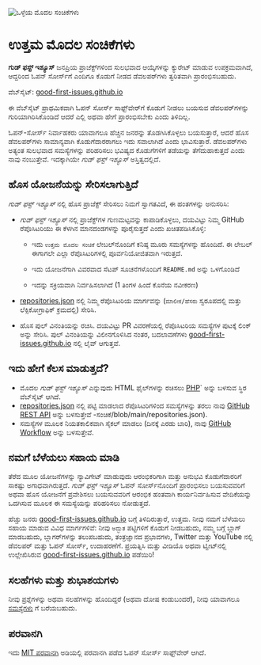 ![ಒಳ್ಳೆಯ ಮೊದಲ ಸಂಚಿಕೆಗಳು](https://github.com/Krishna01work/good-first-issues.github.io/blob/f5ac4b7f8543913637057e166638f1735512434c/assets/github/social-preview.png)

# ಉತ್ತಮ ಮೊದಲ ಸಂಚಿಕೆಗಳು

**ಗುಡ್ ಫಸ್ಟ್ ಇಶ್ಯೂಸ್** ಜನಪ್ರಿಯ ಪ್ರಾಜೆಕ್ಟ್‌ಗಳಿಂದ ಸುಲಭವಾದ ಆಯ್ಕೆಗಳನ್ನು ಕ್ಯುರೇಟ್ ಮಾಡುವ ಉಪಕ್ರಮವಾಗಿದೆ, ಆದ್ದರಿಂದ ಓಪನ್ ಸೋರ್ಸ್‌ಗೆ ಎಂದಿಗೂ ಕೊಡುಗೆ ನೀಡದ ಡೆವಲಪರ್‌ಗಳು ತ್ವರಿತವಾಗಿ ಪ್ರಾರಂಭಿಸಬಹುದು.

ವೆಬ್‌ಸೈಟ್: [good-first-issues.github.io](https://good-first-issues.github.io)

ಈ ವೆಬ್‌ಸೈಟ್ ಪ್ರಾಥಮಿಕವಾಗಿ ಓಪನ್ ಸೋರ್ಸ್ ಸಾಫ್ಟ್‌ವೇರ್‌ಗೆ ಕೊಡುಗೆ ನೀಡಲು ಬಯಸುವ ಡೆವಲಪರ್‌ಗಳನ್ನು ಗುರಿಯಾಗಿರಿಸಿಕೊಂಡಿದೆ ಆದರೆ ಎಲ್ಲಿ ಅಥವಾ ಹೇಗೆ ಪ್ರಾರಂಭಿಸಬೇಕು ಎಂದು ತಿಳಿದಿಲ್ಲ.

ಓಪನ್-ಸೋರ್ಸ್ ನಿರ್ವಾಹಕರು ಯಾವಾಗಲೂ ಹೆಚ್ಚಿನ ಜನರನ್ನು ತೊಡಗಿಸಿಕೊಳ್ಳಲು ಬಯಸುತ್ತಾರೆ, ಆದರೆ ಹೊಸ ಡೆವಲಪರ್‌ಗಳು ಸಾಮಾನ್ಯವಾಗಿ ಕೊಡುಗೆದಾರರಾಗಲು ಇದು ಸವಾಲಾಗಿದೆ ಎಂದು ಭಾವಿಸುತ್ತಾರೆ. ಡೆವಲಪರ್‌ಗಳು ಅತ್ಯಂತ ಸುಲಭವಾದ ಸಮಸ್ಯೆಗಳನ್ನು ಪರಿಹರಿಸಲು ಭವಿಷ್ಯದ ಕೊಡುಗೆಗಳಿಗೆ ತಡೆಯನ್ನು ತೆಗೆದುಹಾಕುತ್ತದೆ ಎಂದು ನಾವು ನಂಬುತ್ತೇವೆ. ಇದಕ್ಕಾಗಿಯೇ *ಗುಡ್ ಫಸ್ಟ್ ಇಶ್ಯೂಸ್* ಅಸ್ತಿತ್ವದಲ್ಲಿದೆ.

## ಹೊಸ ಯೋಜನೆಯನ್ನು ಸೇರಿಸಲಾಗುತ್ತಿದೆ

*ಗುಡ್ ಫಸ್ಟ್ ಇಶ್ಯೂಸ್* ನಲ್ಲಿ ಹೊಸ ಪ್ರಾಜೆಕ್ಟ್ ಸೇರಿಸಲು ನಿಮಗೆ ಸ್ವಾಗತವಿದೆ, ಈ ಹಂತಗಳನ್ನು ಅನುಸರಿಸಿ:

- *ಗುಡ್ ಫಸ್ಟ್ ಇಶ್ಯೂಸ್* ನಲ್ಲಿ ಪ್ರಾಜೆಕ್ಟ್‌ಗಳ ಗುಣಮಟ್ಟವನ್ನು ಕಾಪಾಡಿಕೊಳ್ಳಲು, ದಯವಿಟ್ಟು ನಿಮ್ಮ GitHub ರೆಪೊಸಿಟರಿಯು ಈ ಕೆಳಗಿನ ಮಾನದಂಡಗಳನ್ನು ಪೂರೈಸುತ್ತದೆ ಎಂದು ಖಚಿತಪಡಿಸಿಕೊಳ್ಳಿ:

     - ಇದು `ಉತ್ತಮ ಮೊದಲ ಸಂಚಿಕೆ` ಲೇಬಲ್‌ನೊಂದಿಗೆ ಕನಿಷ್ಠ ಮೂರು ಸಮಸ್ಯೆಗಳನ್ನು ಹೊಂದಿದೆ. ಈ ಲೇಬಲ್ ಈಗಾಗಲೇ ಎಲ್ಲಾ ರೆಪೊಸಿಟರಿಗಳಲ್ಲಿ ಪೂರ್ವನಿಯೋಜಿತವಾಗಿ ಇರುತ್ತದೆ.

     - ಇದು ಯೋಜನೆಗಾಗಿ ವಿವರವಾದ ಸೆಟಪ್ ಸೂಚನೆಗಳೊಂದಿಗೆ `README.md` ಅನ್ನು ಒಳಗೊಂಡಿದೆ

     - ಇದನ್ನು ಸಕ್ರಿಯವಾಗಿ ನಿರ್ವಹಿಸಲಾಗಿದೆ (1 ತಿಂಗಳ ಹಿಂದೆ ಕೊನೆಯ ನವೀಕರಣ)

- [repositories.json](https://github.com/gomzyakov/good-first-issue/blob/main/repositories.json) ನಲ್ಲಿ ನಿಮ್ಮ ರೆಪೊಸಿಟರಿಯ ಮಾರ್ಗವನ್ನು (`ಮಾಲೀಕ/ಹೆಸರು` ಸ್ವರೂಪದಲ್ಲಿ ಮತ್ತು ಲೆಕ್ಸಿಕೋಗ್ರಾಫಿಕ್ ಕ್ರಮದಲ್ಲಿ) ಸೇರಿಸಿ.

- ಹೊಸ ಪುಲ್ ವಿನಂತಿಯನ್ನು ರಚಿಸಿ. ದಯವಿಟ್ಟು PR ವಿವರಣೆಯಲ್ಲಿ ರೆಪೊಸಿಟರಿಯ ಸಮಸ್ಯೆಗಳ ಪುಟಕ್ಕೆ ಲಿಂಕ್ ಅನ್ನು ಸೇರಿಸಿ. ಪುಲ್ ವಿನಂತಿಯನ್ನು ವಿಲೀನಗೊಳಿಸಿದ ನಂತರ, ಬದಲಾವಣೆಗಳು [good-first-issues.github.io](https://good-first-issues.github.io) ನಲ್ಲಿ ಲೈವ್ ಆಗುತ್ತವೆ.

## ಇದು ಹೇಗೆ ಕೆಲಸ ಮಾಡುತ್ತದೆ?

- ಮೊದಲ *ಗುಡ್ ಫಸ್ಟ್ ಇಶ್ಯೂಸ್* ಎನ್ನುವುದು HTML ಫೈಲ್‌ಗಳನ್ನು ರಚಿಸಲು [PHP](https://www.php.net)` ಅನ್ನು ಬಳಸುವ ಸ್ಥಿರ ವೆಬ್‌ಸೈಟ್ ಆಗಿದೆ.
- [repositories.json](https://github.com/gomzyakov/good-first) ನಲ್ಲಿ ಪಟ್ಟಿ ಮಾಡಲಾದ ರೆಪೊಸಿಟರಿಗಳಿಂದ ಸಮಸ್ಯೆಗಳನ್ನು ತರಲು ನಾವು [GitHub REST API](https://docs.github.com/en/rest) ಅನ್ನು ಬಳಸುತ್ತೇವೆ -ಸಂಚಿಕೆ/blob/main/repositories.json).
- ಸಮಸ್ಯೆಗಳ ಮೂಲಕ ನಿಯತಕಾಲಿಕವಾಗಿ ಸೈಕಲ್ ಮಾಡಲು (ದಿನಕ್ಕೆ ಎರಡು ಬಾರಿ), ನಾವು [GitHub Workflow](https://docs.github.com/en/actions/using-workflows) ಅನ್ನು ಬಳಸುತ್ತೇವೆ.

## ನಮಗೆ ಬೆಳೆಯಲು ಸಹಾಯ ಮಾಡಿ

ತೆರೆದ ಮೂಲ ಯೋಜನೆಗಳನ್ನು ನ್ಯಾವಿಗೇಟ್ ಮಾಡುವುದು ಆರಂಭಿಕರಿಗಾಗಿ ಮತ್ತು ಅನುಭವಿ ಕೊಡುಗೆದಾರರಿಗೆ ಸಾಕಷ್ಟು ಅಗಾಧವಾಗಿರುತ್ತದೆ. *ಗುಡ್ ಫಸ್ಟ್ ಇಶ್ಯೂಸ್* ಓಪನ್ ಸೋರ್ಸ್‌ನೊಂದಿಗೆ ಪ್ರಾರಂಭಿಸಲು ಬಯಸುವವರಿಗೆ ಅಥವಾ ಹೊಸ ಯೋಜನೆಗೆ ಪ್ರವೇಶಿಸಲು ಬಯಸುವವರಿಗೆ ಆರಂಭಿಕ ಹಂತವಾಗಿ ಕಾರ್ಯನಿರ್ವಹಿಸುವ ವೇದಿಕೆಯನ್ನು ಒದಗಿಸುವ ಮೂಲಕ ಈ ಸಮಸ್ಯೆಯನ್ನು ಪರಿಹರಿಸಲು ನೋಡುತ್ತದೆ.

ಹೆಚ್ಚು ಜನರು [good-first-issues.github.io](https://good-first-issues.github.io) ಬಗ್ಗೆ ತಿಳಿದಿರುತ್ತಾರೆ, ಉತ್ತಮ. ನೀವು ನಮಗೆ ಬೆಳೆಯಲು ಸಹಾಯ ಮಾಡುವ ವಿವಿಧ ಮಾರ್ಗಗಳಿವೆ: ನೀವು `ಅದ್ಭುತ` ಪಟ್ಟಿಗಳಿಗೆ ಕೊಡುಗೆ ನೀಡಬಹುದು, ನಮ್ಮ ಬಗ್ಗೆ ಬ್ಲಾಗ್ ಮಾಡಬಹುದು, ಬ್ಲಾಗರ್‌ಗಳನ್ನು ತಲುಪಬಹುದು, ತಂತ್ರಜ್ಞಾನದ ಪ್ರಭಾವಗಳು, Twitter ಮತ್ತು YouTube ನಲ್ಲಿ ಡೆವಲಪರ್ ಮತ್ತು ಓಪನ್ ಸೋರ್ಸ್, ಉದಾಹರಣೆಗೆ. ಪ್ರಯತ್ನಿಸಿ ಮತ್ತು ವೀಡಿಯೊ ಅಥವಾ ಟ್ವೀಟ್‌ನಲ್ಲಿ ಉಲ್ಲೇಖಿಸಿರುವ [good-first-issues.github.io](https://good-first-issues.github.io) ಪಡೆಯಿರಿ!

## ಸಲಹೆಗಳು ಮತ್ತು ಶುಭಾಶಯಗಳು

ನೀವು ಪ್ರಶ್ನೆಗಳನ್ನು ಅಥವಾ ಸಲಹೆಗಳನ್ನು ಹೊಂದಿದ್ದರೆ (ಅಥವಾ ದೋಷ ಕಂಡುಬಂದರೆ), ನೀವು ಯಾವಾಗಲೂ [ಸಮಸ್ಯೆಗಳು](https://github.com/good-first-issues/good-first-issues.github.io/issues) ಗೆ ಬರೆಯಬಹುದು.

## ಪರವಾನಗಿ

ಇದು [MIT ಪರವಾನಗಿ](https://github.com/good-first-issues/good-first-issues.github.io/blob/main/LICENSE) ಅಡಿಯಲ್ಲಿ ಪರವಾನಗಿ ಪಡೆದ ಓಪನ್ ಸೋರ್ಸ್ ಸಾಫ್ಟ್‌ವೇರ್ ಆಗಿದೆ.